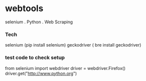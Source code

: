 # webtools
selenium . Python . Web Scraping 

### Tech 
selenium (pip install selenium)
geckodriver ( bre install geckodriver)

### test code to check setup
from selenium import webdriver
driver = webdriver.Firefox()
driver.get("http://www.python.org")

